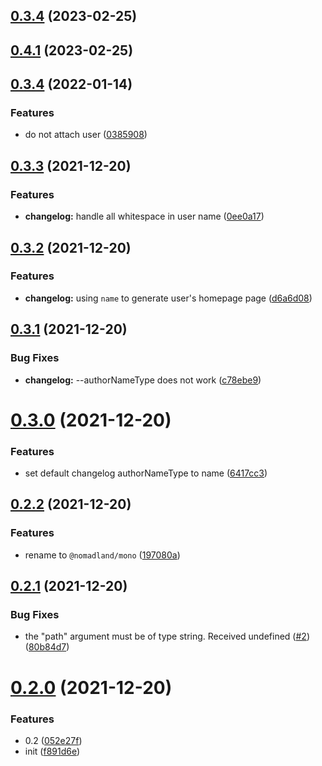 ## [0.3.4](https://github.com/ulivz/mono/compare/v0.4.1...v0.3.4) (2023-02-25)



## [0.4.1](https://github.com/ulivz/mono/compare/v0.4.0...v0.4.1) (2023-02-25)



## [0.3.4](https://github.com/ulivz/mono/compare/v0.3.3...v0.3.4) (2022-01-14)


### Features

* do not attach user ([0385908](https://github.com/ulivz/mono/commit/0385908d1fe695778741ba36a022d0f680a2052a))



## [0.3.3](https://github.com/ulivz/mono/compare/v0.3.2...v0.3.3) (2021-12-20)


### Features

* **changelog:** handle all whitespace in user name ([0ee0a17](https://github.com/ulivz/mono/commit/0ee0a175bbfa1c79decd7c3d277b967c89d19723))



## [0.3.2](https://github.com/ulivz/mono/compare/v0.3.1...v0.3.2) (2021-12-20)


### Features

* **changelog:** using `name` to generate user's homepage page ([d6a6d08](https://github.com/ulivz/mono/commit/d6a6d080e252fcd70272424ff2652bc00b86e07d))



## [0.3.1](https://github.com/ulivz/mono/compare/v0.3.0...v0.3.1) (2021-12-20)


### Bug Fixes

* **changelog:** --authorNameType does not work ([c78ebe9](https://github.com/ulivz/mono/commit/c78ebe93614ae46de578bb0a0de155f5d97d19c9))



# [0.3.0](https://github.com/ulivz/mono/compare/v0.2.2...v0.3.0) (2021-12-20)


### Features

* set default changelog authorNameType to name ([6417cc3](https://github.com/ulivz/mono/commit/6417cc3a711962c154bbe70dfab1b76196807c6a))



## [0.2.2](https://github.com/ulivz/mono/compare/v0.2.1...v0.2.2) (2021-12-20)


### Features

* rename to `@nomadland/mono` ([197080a](https://github.com/ulivz/mono/commit/197080ace46bf48fc36e5253610a17a06d87eafe))



## [0.2.1](https://github.com/speedy-js/mono/compare/v0.2.0...v0.2.1) (2021-12-20)


### Bug Fixes

* the "path" argument must be of type string. Received undefined ([#2](https://github.com/speedy-js/mono/issues/2)) ([80b84d7](https://github.com/speedy-js/mono/commit/80b84d722b53ea8f182814ba871c94d89c8e251e))



# [0.2.0](https://github.com/speedy-js/mono/compare/f891d6e12265eb12454fedc0d6b43a5b1846744c...v0.2.0) (2021-12-20)


### Features

* 0.2 ([052e27f](https://github.com/speedy-js/mono/commit/052e27f6480b91ef539fb73d61bb05c8ffab1045))
* init ([f891d6e](https://github.com/speedy-js/mono/commit/f891d6e12265eb12454fedc0d6b43a5b1846744c))